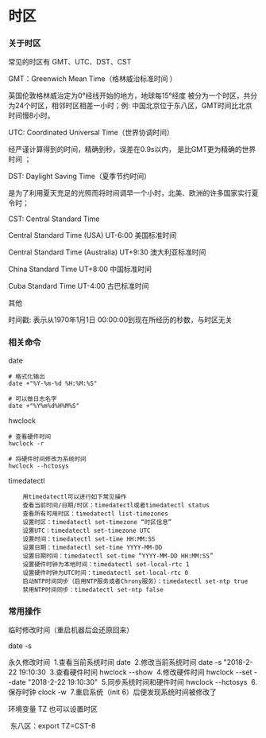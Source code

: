 # 时区

### 关于时区

常见的时区有 GMT、UTC、DST、CST

GMT：Greenwich Mean Time（格林威治标准时间 ）

英国伦敦格林威治定为0°经线开始的地方，地球每15°经度 被分为一个时区，共分为24个时区，相邻时区相差一小时；例: 中国北京位于东八区，GMT时间比北京时间慢8小时。

UTC: Coordinated Universal Time（世界协调时间）

经严谨计算得到的时间，精确到秒，误差在0.9s以内， 是比GMT更为精确的世界时间 ；

DST: Daylight Saving Time（夏季节约时间）

是为了利用夏天充足的光照而将时间调早一个小时，北美、欧洲的许多国家实行夏令时；

 CST: Central Standard Time

Central Standard Time (USA) UT-6:00 美国标准时间      

Central Standard Time (Australia) UT+9:30 澳大利亚标准时间  

China Standard Time UT+8:00 中国标准时间

Cuba Standard Time UT-4:00 古巴标准时间



其他

时间戳: 表示从1970年1月1日 00:00:00到现在所经历的秒数，与时区无关

### 相关命令

date

```
# 格式化输出
date +"%Y-%m-%d %H:%M:%S"

# 可以做日志名字
date +"%Y%m%d%H%M%S"

```

hwclock 

```
# 查看硬件时间
hwclock -r

# 将硬件时间修改为系统时间
hwclock --hctosys
```

timedatectl

```
    用timedatectl可以进行如下常见操作
    查看当前时间/日期/时区：timedatectl或者timedatectl status
    查看所有可用时区：timedatectl list-timezones
    设置时区：timedatectl set-timezone “时区信息”
    设置UTC：timedatectl set-timezone UTC
    设置时间：timedatectl set-time HH:MM:SS
    设置日期：timedatectl set-time YYYY-MM-DD
    设置日期时间：timedatectl set-time “YYYY-MM-DD HH:MM:SS”
    设置硬件时钟为本地时间：timedatectl set-local-rtc 1
    设置硬件时钟为UTC时间：timedatectl set-local-rtc 0
    启动NTP时间同步（启用NTP服务或者Chrony服务）：timedatectl set-ntp true
    禁用NTP时间同步：timedatectl set-ntp false
```

### 常用操作

临时修改时间（重启机器后会还原回来）

date -s 

永久修改时间
​    1.查看当前系统时间 date
​    2.修改当前系统时间 date -s "2018-2-22 19:10:30
​    3.查看硬件时间 hwclock --show
​    4.修改硬件时间 hwclock --set --date "2018-2-22 19:10:30"
​    5.同步系统时间和硬件时间 hwclock --hctosys
​    6.保存时钟 clock -w
​    7.重启系统（init 6）后便发现系统时间被修改了

环境变量 TZ 也可以设置时区

​    东八区：export TZ=CST-8